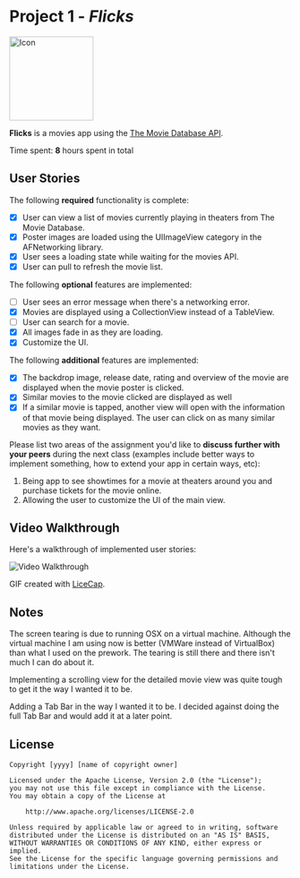 # Project 1 - *Flicks*

<img src='http://i.imgur.com/tvznpKW.png' title='Icon' width='150px' alt='Icon' />

**Flicks** is a movies app using the [The Movie Database API](http://docs.themoviedb.apiary.io/#).

Time spent: **8** hours spent in total

## User Stories

The following **required** functionality is complete:

- [x] User can view a list of movies currently playing in theaters from The Movie Database.
- [x] Poster images are loaded using the UIImageView category in the AFNetworking library.
- [x] User sees a loading state while waiting for the movies API.
- [x] User can pull to refresh the movie list.

The following **optional** features are implemented:

- [ ] User sees an error message when there's a networking error.
- [x] Movies are displayed using a CollectionView instead of a TableView.
- [ ] User can search for a movie.
- [x] All images fade in as they are loading.
- [x] Customize the UI.

The following **additional** features are implemented:

- [x] The backdrop image, release date, rating and overview of the movie are displayed when the movie poster is clicked.
- [x] Similar movies to the movie clicked are displayed as well
- [x] If a similar movie is tapped, another view will open with the information of that movie being displayed. The user can click on as many similar movies as they want.

Please list two areas of the assignment you'd like to **discuss further with your peers** during the next class (examples include better ways to implement something, how to extend your app in certain ways, etc):

1. Being app to see showtimes for a movie at theaters around you and purchase tickets for the movie online.
2. Allowing the user to customize the UI of the main view.

## Video Walkthrough 

Here's a walkthrough of implemented user stories:

<img src='http://i.imgur.com/JSjFq1O.gifv' title='Video Walkthrough' width='' alt='Video Walkthrough' />

GIF created with [LiceCap](http://www.cockos.com/licecap/).

## Notes

The screen tearing is due to running OSX on a virtual machine. Although the virtual machine I am using now is better (VMWare instead of VirtualBox) than what I used on the prework. The tearing is still there and there isn't much I can do about it.

Implementing a scrolling view for the detailed movie view was quite tough to get it the way I wanted it to be.

Adding a Tab Bar in the way I wanted it to be. I decided against doing the full Tab Bar and would add it at a later point.

## License

    Copyright [yyyy] [name of copyright owner]

    Licensed under the Apache License, Version 2.0 (the "License");
    you may not use this file except in compliance with the License.
    You may obtain a copy of the License at

        http://www.apache.org/licenses/LICENSE-2.0

    Unless required by applicable law or agreed to in writing, software
    distributed under the License is distributed on an "AS IS" BASIS,
    WITHOUT WARRANTIES OR CONDITIONS OF ANY KIND, either express or implied.
    See the License for the specific language governing permissions and
    limitations under the License.
